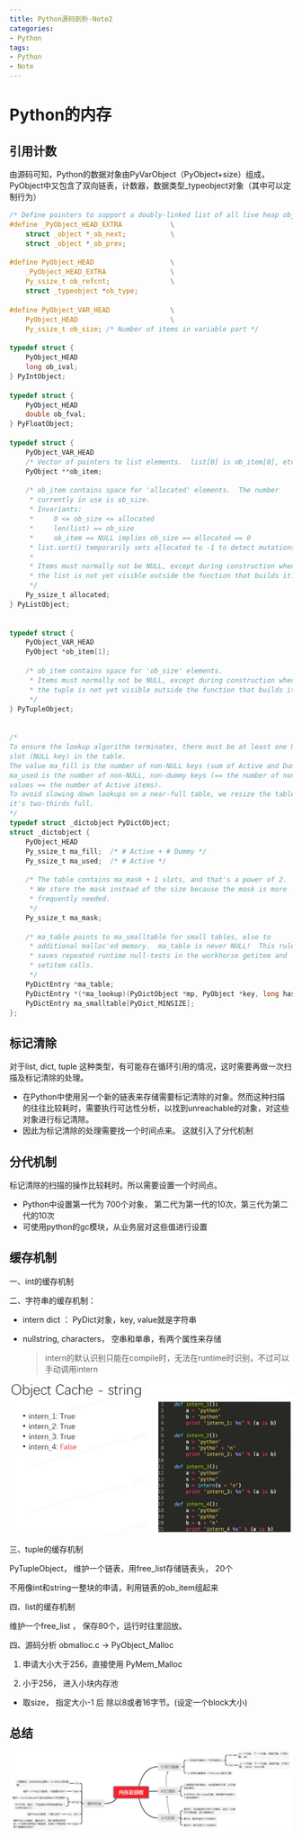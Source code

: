 ```yaml
---
title: Python源码剖析-Note2
categories:
- Python
tags: 
- Python
- Note
---
```

# Python的内存

## 引用计数

由源码可知，Python的数据对象由PyVarObject（PyObject+size）组成，PyObject中又包含了双向链表，计数器，数据类型_typeobject对象（其中可以定制行为）

```c
/* Define pointers to support a doubly-linked list of all live heap objects. */
#define _PyObject_HEAD_EXTRA            \
    struct _object *_ob_next;           \
    struct _object *_ob_prev;

#define PyObject_HEAD                   \
    _PyObject_HEAD_EXTRA                \
    Py_ssize_t ob_refcnt;               \
    struct _typeobject *ob_type;
    
#define PyObject_VAR_HEAD               \
    PyObject_HEAD                       \
    Py_ssize_t ob_size; /* Number of items in variable part */

typedef struct {
    PyObject_HEAD
    long ob_ival;
} PyIntObject;

typedef struct {
    PyObject_HEAD
    double ob_fval;
} PyFloatObject;

typedef struct {
    PyObject_VAR_HEAD
    /* Vector of pointers to list elements.  list[0] is ob_item[0], etc. */
    PyObject **ob_item;

    /* ob_item contains space for 'allocated' elements.  The number
     * currently in use is ob_size.
     * Invariants:
     *     0 <= ob_size <= allocated
     *     len(list) == ob_size
     *     ob_item == NULL implies ob_size == allocated == 0
     * list.sort() temporarily sets allocated to -1 to detect mutations.
     *
     * Items must normally not be NULL, except during construction when
     * the list is not yet visible outside the function that builds it.
     */
    Py_ssize_t allocated;
} PyListObject;


typedef struct {
    PyObject_VAR_HEAD
    PyObject *ob_item[1];

    /* ob_item contains space for 'ob_size' elements.
     * Items must normally not be NULL, except during construction when
     * the tuple is not yet visible outside the function that builds it.
     */
} PyTupleObject;


/*
To ensure the lookup algorithm terminates, there must be at least one Unused
slot (NULL key) in the table.
The value ma_fill is the number of non-NULL keys (sum of Active and Dummy);
ma_used is the number of non-NULL, non-dummy keys (== the number of non-NULL
values == the number of Active items).
To avoid slowing down lookups on a near-full table, we resize the table when
it's two-thirds full.
*/
typedef struct _dictobject PyDictObject;
struct _dictobject {
    PyObject_HEAD
    Py_ssize_t ma_fill;  /* # Active + # Dummy */
    Py_ssize_t ma_used;  /* # Active */

    /* The table contains ma_mask + 1 slots, and that's a power of 2.
     * We store the mask instead of the size because the mask is more
     * frequently needed.
     */
    Py_ssize_t ma_mask;

    /* ma_table points to ma_smalltable for small tables, else to
     * additional malloc'ed memory.  ma_table is never NULL!  This rule
     * saves repeated runtime null-tests in the workhorse getitem and
     * setitem calls.
     */
    PyDictEntry *ma_table;
    PyDictEntry *(*ma_lookup)(PyDictObject *mp, PyObject *key, long hash);
    PyDictEntry ma_smalltable[PyDict_MINSIZE];
};


```

## 标记清除
对于list, dict, tuple 这种类型，有可能存在循环引用的情况，这时需要再做一次扫描及标记清除的处理。
* 在Python中使用另一个新的链表来存储需要标记清除的对象。然而这种扫描的往往比较耗时，需要执行可达性分析，以找到unreachable的对象，对这些对象进行标记清除。
* 因此为标记清除的处理需要找一个时间点来。 这就引入了分代机制


## 分代机制
标记清除的扫描的操作比较耗时。所以需要设置一个时间点。
* Python中设置第一代为 700个对象， 第二代为第一代的10次，第三代为第二代的10次
* 可使用python的gc模块，从业务层对这些值进行设置

## 缓存机制
一、int的缓存机制

二、字符串的缓存机制：

* intern dict ： PyDict对象，key, value就是字符串

* nullstring, characters， 空串和单串，有两个属性来存储

  > intern的默认识别只能在compile时，无法在runtime时识别，不过可以手动调用intern

![字符串缓存机制](/img/image-20210730174828153.png)

三、tuple的缓存机制

PyTupleObject， 维护一个链表，用free_list存储链表头， 20个

不用像int和string一整块的申请，利用链表的ob_item组起来

四、list的缓存机制

维护一个free_list ， 保存80个，运行时往里回放。

四、源码分析
obmalloc.c -> PyObject_Malloc

1. 申请大小大于256，直接使用 PyMem_Malloc

2. 小于256， 进入小块内存池

* 取size， 指定大小-1 后 除以8或者16字节。(设定一个block大小)

  

## 总结

![关于python机制的总结](/img/image-20210801173440707.png)
